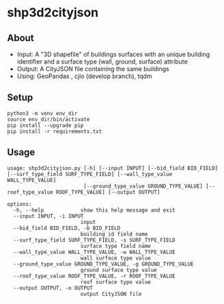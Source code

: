 # shp3d2cityjson

## About

* Input: A "3D shapefile" of buildings surfaces with an unique building identifier and a surface type (wall, ground, surface) attribute
* Output: A CityJSON file containing the same buildings
* Using: GeoPandas , cjio (develop branch), tqdm

## Setup

```
python3 -m venv env_dir
source env_dir/bin/activate
pip install --upgrade pip
pip install -r requirements.txt
```

## Usage

```
usage: shp3d2cityjson.py [-h] [--input INPUT] [--bid_field BID_FIELD] [--surf_type_field SURF_TYPE_FIELD] [--wall_type_value WALL_TYPE_VALUE]
                         [--ground_type_value GROUND_TYPE_VALUE] [--roof_type_value ROOF_TYPE_VALUE] [--output OUTPUT]

options:
  -h, --help            show this help message and exit
  --input INPUT, -i INPUT
                        input
  --bid_field BID_FIELD, -b BID_FIELD
                        building id field name
  --surf_type_field SURF_TYPE_FIELD, -s SURF_TYPE_FIELD
                        surface type field name
  --wall_type_value WALL_TYPE_VALUE, -w WALL_TYPE_VALUE
                        wall surface type value
  --ground_type_value GROUND_TYPE_VALUE, -g GROUND_TYPE_VALUE
                        ground surface type value
  --roof_type_value ROOF_TYPE_VALUE, -r ROOF_TYPE_VALUE
                        roof surface type value
  --output OUTPUT, -o OUTPUT
                        output CityJSON file
```
